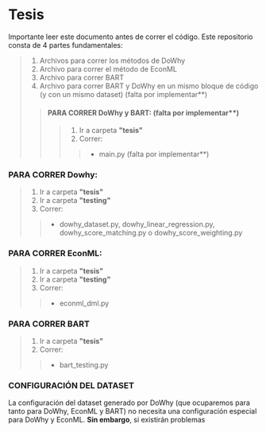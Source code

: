 # **Tesis**
Importante leer este documento antes de correr el código. Este repositorio consta de 4 partes fundamentales:
> 1. Archivos para correr los métodos de DoWhy
> 2. Archivo para correr el método de EconML
> 3. Archivo para correr BART
> 4. Archivo para correr BART y DoWhy en un mismo bloque de código (y con un mismo dataset) (falta por implementar**)
>>#### PARA CORRER **DoWhy y BART**: (falta por implementar**)
>>> 1. Ir a carpeta **"tesis"**                  
>>> 2. Correr:
  >>>> - main.py (falta por implementar**)
### PARA CORRER **Dowhy**:
> 1. Ir a carpeta **"tesis"**
> 2. Ir a carpeta **"testing"**                      
> 3. Correr:
  >> - dowhy_dataset.py, dowhy_linear_regression.py, dowhy_score_matching.py o dowhy_score_weighting.py

### PARA CORRER **EconML**:
> 1. Ir a carpeta **"tesis"**
> 2. Ir a carpeta **"testing"**
> 3. Correr:
  >> - econml_dml.py

### PARA CORRER **BART**
> 1. Ir a carpeta **"tesis"**
> 2. Correr:
  >> - bart_testing.py

### CONFIGURACIÓN DEL DATASET
La configuración del dataset generado por DoWhy (que ocuparemos para tanto para DoWhy, EconML y BART) no necesita una configuración especial para DoWhy y EconML.
**Sin embargo**, si existirán problemas 

